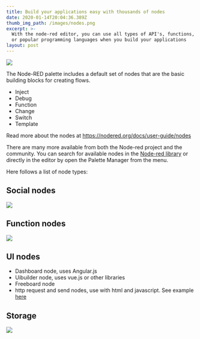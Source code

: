 ```yaml
---
title: Build your applications easy with thousands of nodes
date: 2020-01-14T20:04:36.389Z
thumb_img_path: /images/nodes.png
excerpt: >-
  With the node-red editor, you can use all types of API's, functions, devices
  or popular programming languages when you build your applications
layout: post
---
```

![](/images/nodes.png)

<meta name="description" content="With the node-red editor you can use all types of api´s, functions, devices or popular programming languages when you build your applications.">

<meta name="keywords" content="thousands of nodes available, node-red, rodened editor, flows, no coding, visual programming, integromat, zapier, productivity, integration, secure, save time, aoutomate processes, rapid development">

The Node-RED palette includes a default set of nodes that are the basic building blocks for creating flows.

* Inject 
* Debug 
* Function
* Change
* Switch
* Template

Read more about the nodes at https://nodered.org/docs/user-guide/nodes

There are many more available from both the Node-red project and the community. You can search for available nodes in the [Node-red library](https://flows.nodered.org/search?type=node&type=flow&type=collection) or directly in the editor by open the Palette Manager from the menu.

Here follows a list of node types:

## Social nodes

![](/images/social_all.png)

## Function nodes

![](/images/function_all.png)

## UI nodes

* Dashboard node, uses Angular.js
* Uibuilder node, uses vue.js or other libraries
* Freeboard node
* http request and send nodes, use with html and javascript. See example <a href="https://gist.github.com/dexterlabora/1bffe6808d37bd96cce283939983e758" target="_blank">here </a>


## Storage

![](/images/storage_a.png)
